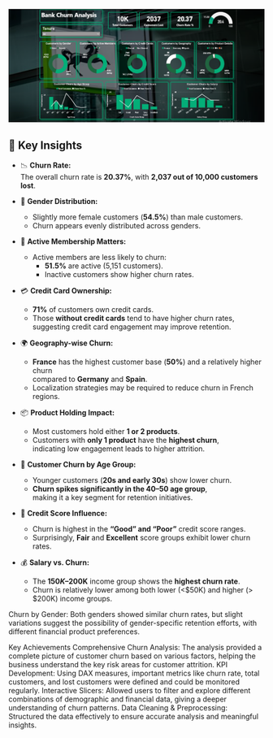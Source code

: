 ![Bank-Churn-Analysis](Dashboard.png)

## 🧠 Key Insights

- 📉 **Churn Rate:**  
  The overall churn rate is **20.37%**, with **2,037 out of 10,000 customers lost**.

- 👥 **Gender Distribution:**  
  - Slightly more female customers (**54.5%**) than male customers.  
  - Churn appears evenly distributed across genders.

- 🔘 **Active Membership Matters:**  
  - Active members are less likely to churn:  
    - **51.5%** are active (5,151 customers).  
    - Inactive customers show higher churn rates.

- 💳 **Credit Card Ownership:**  
  - **71%** of customers own credit cards.  
  - Those **without credit cards** tend to have higher churn rates,  
    suggesting credit card engagement may improve retention.

- 🌍 **Geography-wise Churn:**  
  - **France** has the highest customer base (**50%**) and a relatively higher churn  
    compared to **Germany** and **Spain**.  
  - Localization strategies may be required to reduce churn in French regions.

- 📦 **Product Holding Impact:**  
  - Most customers hold either **1 or 2 products**.  
  - Customers with **only 1 product** have the **highest churn**,  
    indicating low engagement leads to higher attrition.

- 🧓 **Customer Churn by Age Group:**  
  - Younger customers (**20s and early 30s**) show lower churn.  
  - **Churn spikes significantly in the 40–50 age group**,  
    making it a key segment for retention initiatives.

- 🏦 **Credit Score Influence:**  
  - Churn is highest in the **“Good” and “Poor”** credit score ranges.  
  - Surprisingly, **Fair** and **Excellent** score groups exhibit lower churn rates.

- 💰 **Salary vs. Churn:**  
  - The **$150K–$200K** income group shows the **highest churn rate**.  
  - Churn is relatively lower among both lower (<$50K) and higher (> $200K) income groups.

Churn by Gender: Both genders showed similar churn rates, but slight variations suggest the possibility of gender-specific retention efforts, with different financial product preferences.

Key Achievements Comprehensive Churn Analysis: The analysis provided a complete picture of customer churn based on various factors, helping the business understand the key risk areas for customer attrition. KPI Development: Using DAX measures, important metrics like churn rate, total customers, and lost customers were defined and could be monitored regularly. Interactive Slicers: Allowed users to filter and explore different combinations of demographic and financial data, giving a deeper understanding of churn patterns. Data Cleaning & Preprocessing: Structured the data effectively to ensure accurate analysis and meaningful insights.
